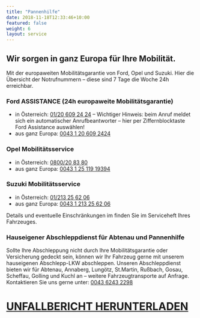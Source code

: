 ```yaml
---
title: "Pannenhilfe"
date: 2018-11-18T12:33:46+10:00
featured: false
weight: 6
layout: service
---
```


## Wir sorgen in ganz Europa für Ihre Mobilität.

Mit der europaweiten Mobilitätsgarantie von Ford, Opel und Suzuki. Hier die Übersicht der Notrufnummern – diese sind 7 Tage die Woche 24h erreichbar.

### Ford ASSISTANCE (24h europaweite Mobilitätsgarantie)

* in Österreich: <a href="tel:01206092424">01/20 609 24 24</a> – Wichtiger Hinweis: beim Anruf meldet sich ein automatischer Anrufbeantworter – hier per Ziffernblocktaste Ford Assistance auswählen!
* aus ganz Europa: <a href="tel:00431206092424">0043 1 20 609 2424</a>

### Opel Mobilitätsservice

* in Österreich: <a href="tel:0800208380">0800/20 83 80</a>
* aus ganz Europa: <a href="tel:004312511919394">0043 1 25 119 19394</a>

### Suzuki Mobilitätsservice

* in Österreich: <a href="tel:01213256206">01/213 25 62 06</a>
* aus ganz Europa: <a href="tel:00431213256206">0043 1 213 25 62 06</a>

Details und eventuelle Einschränkungen im finden Sie im Serviceheft Ihres Fahrzeuges.

### Hauseigener Abschleppdienst für Abtenau und Pannenhilfe

Sollte Ihre Abschleppung nicht durch Ihre Mobilitätsgarantie oder Versicherung gedeckt sein, können wir Ihr Fahrzeug gerne mit unserem hauseigenen Abschlepp-LKW abschleppen. Unseren Abschleppdienst bieten wir für Abtenau, Annaberg, Lungötz, St.Martin, Rußbach, Gosau, Scheffau, Golling und Kuchl an – weitere Fahrzeugtransporte auf Anfrage. Kontaktieren Sie uns gerne unter: <a href="tel:004362432298">0043 6243 2298</a>

# <a href="{{'assets/documents/Unfallbericht.pdf' | relative_url}}">UNFALLBERICHT HERUNTERLADEN</a>